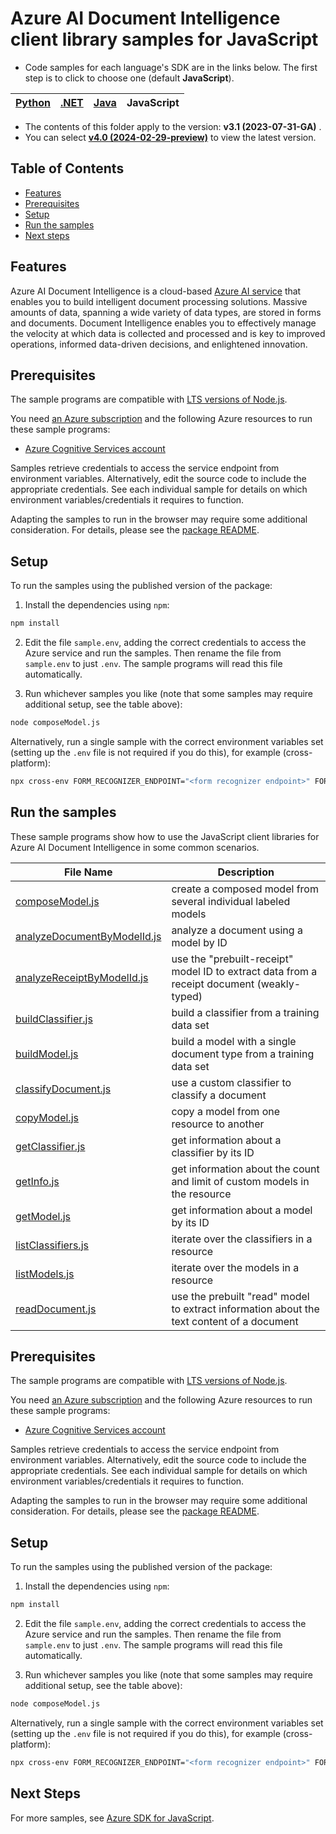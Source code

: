
# Azure AI Document Intelligence client library samples for JavaScript

- Code samples for each language's SDK are in the links below. The first step is to click to choose one (default **JavaScript**).

|[Python](../Python(v3.1))| [.NET](../.NET(v3.1))|[Java](../Java(v3.1))| JavaScript|
| --- | --- | --- | --- |
- The contents of this folder apply to the version: **v3.1 (2023-07-31-GA)** . 
- You can select  **[v4.0 (2024-02-29-preview)](../../main/JavaScript(v4.0))**  to view the latest version.  

## **Table of Contents**

- [Features](#features)
- [Prerequisites](#prerequisites)
- [Setup](#setup)
- [Run the samples](#run-the-samples)
- [Next steps](#next-steps)
## **Features**
Azure AI Document Intelligence is a cloud-based [Azure AI service](https://learn.microsoft.com/azure/ai-services/) that enables you to build intelligent document processing solutions. Massive amounts of data, spanning a wide variety of data types, are stored in forms and documents. Document Intelligence enables you to effectively manage the velocity at which data is collected and processed and is key to improved operations, informed data-driven decisions, and enlightened innovation.  


## Prerequisites

The sample programs are compatible with [LTS versions of Node.js](https://github.com/nodejs/release#release-schedule).

You need [an Azure subscription][freesub] and the following Azure resources to run these sample programs:

- [Azure Cognitive Services account][createinstance_azurecognitiveservicesaccount]

Samples retrieve credentials to access the service endpoint from environment variables. Alternatively, edit the source code to include the appropriate credentials. See each individual sample for details on which environment variables/credentials it requires to function.

Adapting the samples to run in the browser may require some additional consideration. For details, please see the [package README][package].

## Setup

To run the samples using the published version of the package:

1. Install the dependencies using `npm`:

```bash
npm install
```

2. Edit the file `sample.env`, adding the correct credentials to access the Azure service and run the samples. Then rename the file from `sample.env` to just `.env`. The sample programs will read this file automatically.

3. Run whichever samples you like (note that some samples may require additional setup, see the table above):

```bash
node composeModel.js
```

Alternatively, run a single sample with the correct environment variables set (setting up the `.env` file is not required if you do this), for example (cross-platform):

```bash
npx cross-env FORM_RECOGNIZER_ENDPOINT="<form recognizer endpoint>" FORM_RECOGNIZER_API_KEY="<form recognizer api key>" PURCHASE_ORDER_SUPPLIES_SAS_URL="<purchase order supplies sas url>" PURCHASE_ORDER_EQUIPMENT_SAS_URL="<purchase order equipment sas url>" PURCHASE_ORDER_FURNITURE_SAS_URL="<purchase order furniture sas url>" PURCHASE_ORDER_CLEANING_SUPPLIES_SAS_URL="<purchase order cleaning supplies sas url>" node composeModel.js
```
## Run the samples
These sample programs show how to use the JavaScript client libraries for Azure AI Document Intelligence in some common scenarios.


| **File Name**  | **Description**   |
| -------------- | ----------------- |
| [composeModel.js][composemodel]                         | create a composed model from several individual labeled models                             |
| [analyzeDocumentByModelId.js][analyzedocumentbymodelid] | analyze a document using a model by ID                                                     |
| [analyzeReceiptByModelId.js][analyzereceiptbymodelid]   | use the "prebuilt-receipt" model ID to extract data from a receipt document (weakly-typed) |
| [buildClassifier.js][buildclassifier]                   | build a classifier from a training data set                                                |
| [buildModel.js][buildmodel]                             | build a model with a single document type from a training data set                         |
| [classifyDocument.js][classifydocument]                 | use a custom classifier to classify a document                                             |
| [copyModel.js][copymodel]                               | copy a model from one resource to another                                                  |
| [getClassifier.js][getclassifier]                       | get information about a classifier by its ID                                               |
| [getInfo.js][getinfo]                                   | get information about the count and limit of custom models in the resource                 |
| [getModel.js][getmodel]                                 | get information about a model by its ID                                                    |
| [listClassifiers.js][listclassifiers]                   | iterate over the classifiers in a resource                                                 |
| [listModels.js][listmodels]                             | iterate over the models in a resource                                                      |
| [readDocument.js][readdocument]                         | use the prebuilt "read" model to extract information about the text content of a document  |

## Prerequisites

The sample programs are compatible with [LTS versions of Node.js](https://github.com/nodejs/release#release-schedule).

You need [an Azure subscription][freesub] and the following Azure resources to run these sample programs:

- [Azure Cognitive Services account][createinstance_azurecognitiveservicesaccount]

Samples retrieve credentials to access the service endpoint from environment variables. Alternatively, edit the source code to include the appropriate credentials. See each individual sample for details on which environment variables/credentials it requires to function.

Adapting the samples to run in the browser may require some additional consideration. For details, please see the [package README][package].

## Setup

To run the samples using the published version of the package:

1. Install the dependencies using `npm`:

```bash
npm install
```

2. Edit the file `sample.env`, adding the correct credentials to access the Azure service and run the samples. Then rename the file from `sample.env` to just `.env`. The sample programs will read this file automatically.

3. Run whichever samples you like (note that some samples may require additional setup, see the table above):

```bash
node composeModel.js
```

Alternatively, run a single sample with the correct environment variables set (setting up the `.env` file is not required if you do this), for example (cross-platform):

```bash
npx cross-env FORM_RECOGNIZER_ENDPOINT="<form recognizer endpoint>" FORM_RECOGNIZER_API_KEY="<form recognizer api key>" PURCHASE_ORDER_SUPPLIES_SAS_URL="<purchase order supplies sas url>" PURCHASE_ORDER_EQUIPMENT_SAS_URL="<purchase order equipment sas url>" PURCHASE_ORDER_FURNITURE_SAS_URL="<purchase order furniture sas url>" PURCHASE_ORDER_CLEANING_SUPPLIES_SAS_URL="<purchase order cleaning supplies sas url>" node composeModel.js
```

## Next Steps

For more samples, see [Azure SDK for JavaScript](https://github.com/witemple-msft/azure-sdk-for-js/tree/ai-form-recognizer/5.0.0-release/sdk/formrecognizer/ai-form-recognizer/samples/v5).

[composemodel]: https://github.com/Azure/azure-sdk-for-js/blob/main/sdk/formrecognizer/ai-form-recognizer/samples/v5/javascript/composeModel.js
[analyzedocumentbymodelid]: https://github.com/Azure/azure-sdk-for-js/blob/main/sdk/formrecognizer/ai-form-recognizer/samples/v5/javascript/analyzeDocumentByModelId.js
[analyzereceiptbymodelid]: https://github.com/Azure/azure-sdk-for-js/blob/main/sdk/formrecognizer/ai-form-recognizer/samples/v5/javascript/analyzeReceiptByModelId.js
[buildclassifier]: https://github.com/Azure/azure-sdk-for-js/blob/main/sdk/formrecognizer/ai-form-recognizer/samples/v5/javascript/buildClassifier.js
[buildmodel]: https://github.com/Azure/azure-sdk-for-js/blob/main/sdk/formrecognizer/ai-form-recognizer/samples/v5/javascript/buildModel.js
[classifydocument]: https://github.com/Azure/azure-sdk-for-js/blob/main/sdk/formrecognizer/ai-form-recognizer/samples/v5/javascript/classifyDocument.js
[copymodel]: https://github.com/Azure/azure-sdk-for-js/blob/main/sdk/formrecognizer/ai-form-recognizer/samples/v5/javascript/copyModel.js
[getclassifier]: https://github.com/Azure/azure-sdk-for-js/blob/main/sdk/formrecognizer/ai-form-recognizer/samples/v5/javascript/getClassifier.js
[getinfo]: https://github.com/Azure/azure-sdk-for-js/blob/main/sdk/formrecognizer/ai-form-recognizer/samples/v5/javascript/getInfo.js
[getmodel]: https://github.com/Azure/azure-sdk-for-js/blob/main/sdk/formrecognizer/ai-form-recognizer/samples/v5/javascript/getModel.js
[listclassifiers]: https://github.com/Azure/azure-sdk-for-js/blob/main/sdk/formrecognizer/ai-form-recognizer/samples/v5/javascript/listClassifiers.js
[listmodels]: https://github.com/Azure/azure-sdk-for-js/blob/main/sdk/formrecognizer/ai-form-recognizer/samples/v5/javascript/listModels.js
[readdocument]: https://github.com/Azure/azure-sdk-for-js/blob/main/sdk/formrecognizer/ai-form-recognizer/samples/v5/javascript/readDocument.js
[apiref]: https://docs.microsoft.com/javascript/api/@azure/ai-form-recognizer
[freesub]: https://azure.microsoft.com/free/
[createinstance_azurecognitiveservicesaccount]: https://docs.microsoft.com/azure/cognitive-services/cognitive-services-apis-create-account
[package]: https://github.com/Azure/azure-sdk-for-js/tree/main/sdk/formrecognizer/ai-form-recognizer/README.md
